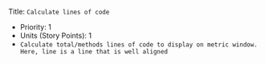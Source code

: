 Title: `Calculate lines of code`
  - Priority: 1
  - Units (Story Points): 1
  - `Calculate total/methods lines of code to display on metric window. Here, line is a line that is well aligned `

